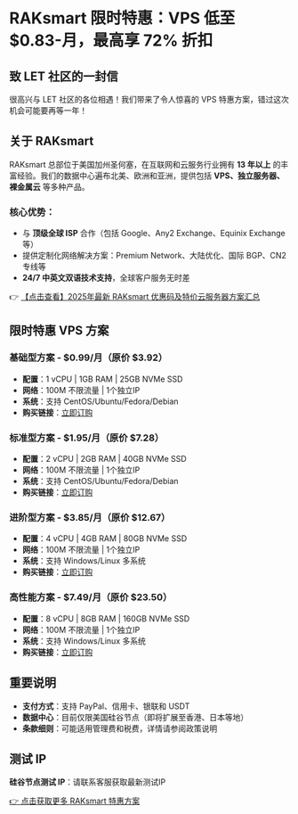 # RAKsmart 限时特惠：VPS 低至 $0.83-月，最高享 72% 折扣

## 致 LET 社区的一封信

很高兴与 LET 社区的各位相遇！我们带来了令人惊喜的 VPS 特惠方案，错过这次机会可能要再等一年！

## 关于 RAKsmart

RAKsmart 总部位于美国加州圣何塞，在互联网和云服务行业拥有 **13 年以上** 的丰富经验。我们的数据中心遍布北美、欧洲和亚洲，提供包括 **VPS、独立服务器、裸金属云** 等多种产品。

### 核心优势：
- 与 **顶级全球 ISP** 合作（包括 Google、Any2 Exchange、Equinix Exchange 等）
- 提供定制化网络解决方案：Premium Network、大陆优化、国际 BGP、CN2 专线等
- **24/7 中英文双语技术支持**，全球客户服务无时差

👉 [【点击查看】2025年最新 RAKsmart 优惠码及特价云服务器方案汇总](https://bit.ly/raksmart)

## 限时特惠 VPS 方案

### 基础型方案 - $0.99/月（原价 $3.92）
- **配置**：1 vCPU | 1GB RAM | 25GB NVMe SSD
- **网络**：100M 不限流量 | 1个独立IP
- **系统**：支持 CentOS/Ubuntu/Fedora/Debian
- **购买链接**：[立即订购](https://bit.ly/raksmart)

### 标准型方案 - $1.95/月（原价 $7.28）
- **配置**：2 vCPU | 2GB RAM | 40GB NVMe SSD
- **网络**：100M 不限流量 | 1个独立IP
- **系统**：支持 CentOS/Ubuntu/Fedora/Debian
- **购买链接**：[立即订购](https://bit.ly/raksmart)

### 进阶型方案 - $3.85/月（原价 $12.67）
- **配置**：4 vCPU | 4GB RAM | 80GB NVMe SSD
- **网络**：100M 不限流量 | 1个独立IP
- **系统**：支持 Windows/Linux 多系统
- **购买链接**：[立即订购](https://bit.ly/raksmart)

### 高性能方案 - $7.49/月（原价 $23.50）
- **配置**：8 vCPU | 8GB RAM | 160GB NVMe SSD
- **网络**：100M 不限流量 | 1个独立IP
- **系统**：支持 Windows/Linux 多系统
- **购买链接**：[立即订购](https://bit.ly/raksmart)

## 重要说明
- **支付方式**：支持 PayPal、信用卡、银联和 USDT
- **数据中心**：目前仅限美国硅谷节点（即将扩展至香港、日本等地）
- **条款细则**：可能适用管理费和税费，详情请参阅政策说明

## 测试 IP
**硅谷节点测试 IP**：请联系客服获取最新测试IP

[👉 点击获取更多 RAKsmart 特惠方案](https://bit.ly/raksmart)